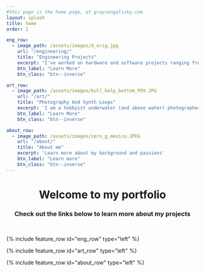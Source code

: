 ```yaml
---
#this page is the home page, at graysongalisky.com
layout: splash
title: home
order: 1

eng_row:
  - image_path: /assets/images/d_orig.jpg
    url: "/engineering/"
    title: "Engineering Projects"
    excerpt: "I've worked on hardware and software projects ranging from dive computers to spacecraft."
    btn_label: "Learn More"
    btn_class: "btn--inverse"

art_row:
  - image_path: /assets/images/bull_kelp_bottom_POV.JPG
    url: "/art/"
    title: "Photography And Synth Loops"
    excerpt: 'I am a hobbyist underwater (and above water) photographer. Almost all of my underwater photos and video are taken on a breath hold while freediving. I also enjoy making simple music with synthesizers. '
    btn_label: "Learn More"
    btn_class: "btn--inverse"

about_row:
  - image_path: /assets/images/zero_g_mexico.JPEG
    url: "/about/"
    title: "About me"
    excerpt: 'Learn more about my background and passions'
    btn_label: "Learn more"
    btn_class: "btn--inverse"
---
```


<h1 style="text-align: center;">Welcome to my portfolio </h1>
<h3 style="text-align: center;">Check out the links below to learn more about my projects</h3>

<br> 

{% include feature_row id="eng_row" type="left" %}

{% include feature_row id="art_row" type="left" %}

{% include feature_row id="about_row" type="left" %}


